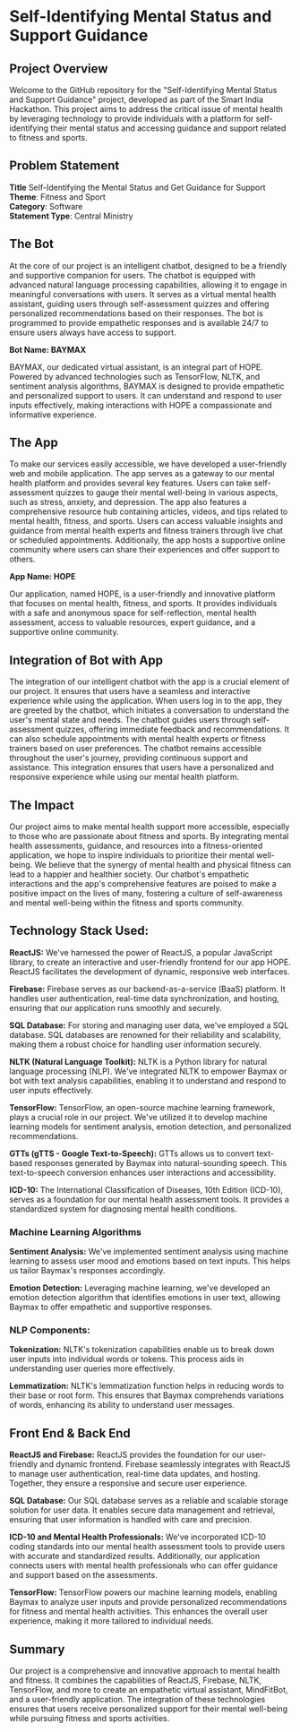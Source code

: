 
# Self-Identifying Mental Status and Support Guidance

## Project Overview
Welcome to the GitHub repository for the "Self-Identifying Mental Status and Support Guidance" project, developed as part of the Smart India Hackathon. This project aims to address the critical issue of mental health by leveraging technology to provide individuals with a platform for self-identifying their mental status and accessing guidance and support related to fitness and sports.

## Problem Statement
**Title**
Self-Identifying the Mental Status and Get Guidance for Support
**Theme**: Fitness and Sport                                    
**Category**: Software                                          
**Statement Type**: Central Ministry

## The Bot
At the core of our project is an intelligent chatbot, designed to be a friendly and supportive companion for users. The chatbot is equipped with advanced natural language processing capabilities, allowing it to engage in meaningful conversations with users. It serves as a virtual mental health assistant, guiding users through self-assessment quizzes and offering personalized recommendations based on their responses. The bot is programmed to provide empathetic responses and is available 24/7 to ensure users always have access to support. 

**Bot Name: BAYMAX** 

BAYMAX, our dedicated virtual assistant, is an integral part of HOPE. Powered by advanced technologies such as TensorFlow, NLTK, and sentiment analysis algorithms, BAYMAX is designed to provide empathetic and personalized support to users. It can understand and respond to user inputs effectively, making interactions with HOPE a compassionate and informative experience.


## The App
To make our services easily accessible, we have developed a user-friendly web and mobile application. The app serves as a gateway to our mental health platform and provides several key features. Users can take self-assessment quizzes to gauge their mental well-being in various aspects, such as stress, anxiety, and depression. The app also features a comprehensive resource hub containing articles, videos, and tips related to mental health, fitness, and sports. Users can access valuable insights and guidance from mental health experts and fitness trainers through live chat or scheduled appointments. Additionally, the app hosts a supportive online community where users can share their experiences and offer support to others.

**App Name: HOPE** 

Our application, named HOPE, is a user-friendly and innovative platform that focuses on mental health, fitness, and sports. It provides individuals with a safe and anonymous space for self-reflection, mental health assessment, access to valuable resources, expert guidance, and a supportive online community.


## Integration of Bot with App
The integration of our intelligent chatbot with the app is a crucial element of our project. It ensures that users have a seamless and interactive experience while using the application. When users log in to the app, they are greeted by the chatbot, which initiates a conversation to understand the user's mental state and needs. The chatbot guides users through self-assessment quizzes, offering immediate feedback and recommendations. It can also schedule appointments with mental health experts or fitness trainers based on user preferences. The chatbot remains accessible throughout the user's journey, providing continuous support and assistance. This integration ensures that users have a personalized and responsive experience while using our mental health platform.

## The Impact
Our project aims to make mental health support more accessible, especially to those who are passionate about fitness and sports. By integrating mental health assessments, guidance, and resources into a fitness-oriented application, we hope to inspire individuals to prioritize their mental well-being. We believe that the synergy of mental health and physical fitness can lead to a happier and healthier society. Our chatbot's empathetic interactions and the app's comprehensive features are poised to make a positive impact on the lives of many, fostering a culture of self-awareness and mental well-being within the fitness and sports community.


## Technology Stack  Used:

**ReactJS:** We've harnessed the power of ReactJS, a popular JavaScript library, to create an interactive and user-friendly frontend for our app HOPE. ReactJS facilitates the development of dynamic, responsive web interfaces.

**Firebase:** Firebase serves as our backend-as-a-service (BaaS) platform. It handles user authentication, real-time data synchronization, and hosting, ensuring that our application runs smoothly and securely.

**SQL Database:** For storing and managing user data, we've employed a SQL database. SQL databases are renowned for their reliability and scalability, making them a robust choice for handling user information securely.

**NLTK (Natural Language Toolkit):** NLTK is a Python library for natural language processing (NLP). We've integrated NLTK to empower Baymax or bot with text analysis capabilities, enabling it to understand and respond to user inputs effectively.

**TensorFlow:** TensorFlow, an open-source machine learning framework, plays a crucial role in our project. We've utilized it to develop machine learning models for sentiment analysis, emotion detection, and personalized recommendations.

**GTTs (gTTS - Google Text-to-Speech):** GTTs allows us to convert text-based responses generated by Baymax into natural-sounding speech. This text-to-speech conversion enhances user interactions and accessibility.

**ICD-10:** The International Classification of Diseases, 10th Edition (ICD-10), serves as a foundation for our mental health assessment tools. It provides a standardized system for diagnosing mental health conditions.


### Machine Learning Algorithms

**Sentiment Analysis:** We've implemented sentiment analysis using machine learning to assess user mood and emotions based on text inputs. This helps us tailor Baymax's responses accordingly.

**Emotion Detection:** Leveraging machine learning, we've developed an emotion detection algorithm that identifies emotions in user text, allowing Baymax to offer empathetic and supportive responses.

### NLP Components:

**Tokenization:** NLTK's tokenization capabilities enable us to break down user inputs into individual words or tokens. This process aids in understanding user queries more effectively.

**Lemmatization:** NLTK's lemmatization function helps in reducing words to their base or root form. This ensures that Baymax comprehends variations of words, enhancing its ability to understand user messages.

## Front End & Back End 
**ReactJS and Firebase:**
ReactJS provides the foundation for our user-friendly and dynamic frontend. Firebase seamlessly integrates with ReactJS to manage user authentication, real-time data updates, and hosting. Together, they ensure a responsive and secure user experience.

**SQL Database:**
Our SQL database serves as a reliable and scalable storage solution for user data. It enables secure data management and retrieval, ensuring that user information is handled with care and precision.

**ICD-10 and Mental Health Professionals:**
We've incorporated ICD-10 coding standards into our mental health assessment tools to provide users with accurate and standardized results. Additionally, our application connects users with mental health professionals who can offer guidance and support based on the assessments.

**TensorFlow:**
TensorFlow powers our machine learning models, enabling Baymax to analyze user inputs and provide personalized recommendations for fitness and mental health activities. This enhances the overall user experience, making it more tailored to individual needs.

## Summary
Our project is a comprehensive and innovative approach to mental health and fitness. It combines the capabilities of ReactJS, Firebase, NLTK, TensorFlow, and more to create an empathetic virtual assistant, MindFitBot, and a user-friendly application. The integration of these technologies ensures that users receive personalized support for their mental well-being while pursuing fitness and sports activities.







